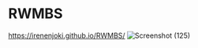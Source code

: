 # RWMBS
https://irenenjoki.github.io/RWMBS/
![Screenshot (125)](https://github.com/irenenjoki/RWMBS/assets/85219856/6faab27c-9476-49a0-9233-b808f8c054b3)

